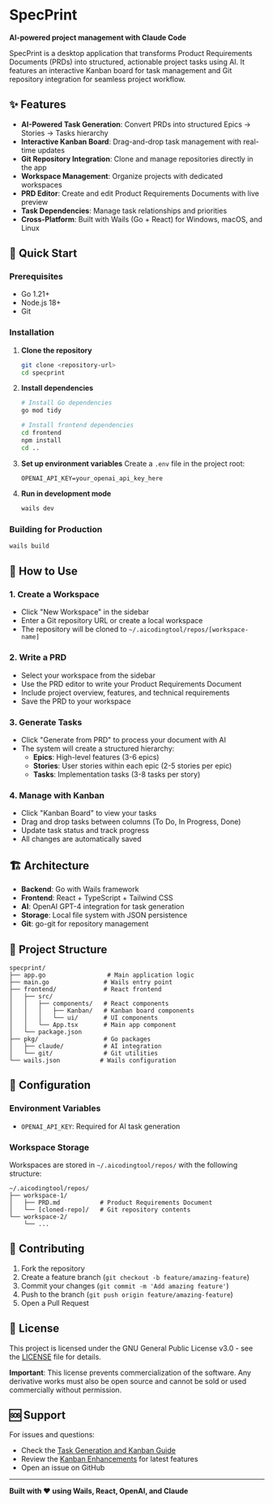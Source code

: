 # SpecPrint

**AI-powered project management with Claude Code**

SpecPrint is a desktop application that transforms Product Requirements Documents (PRDs) into structured, actionable project tasks using AI. It features an interactive Kanban board for task management and Git repository integration for seamless project workflow.

## ✨ Features

- **AI-Powered Task Generation**: Convert PRDs into structured Epics → Stories → Tasks hierarchy
- **Interactive Kanban Board**: Drag-and-drop task management with real-time updates
- **Git Repository Integration**: Clone and manage repositories directly in the app
- **Workspace Management**: Organize projects with dedicated workspaces
- **PRD Editor**: Create and edit Product Requirements Documents with live preview
- **Task Dependencies**: Manage task relationships and priorities
- **Cross-Platform**: Built with Wails (Go + React) for Windows, macOS, and Linux

## 🚀 Quick Start

### Prerequisites
- Go 1.21+
- Node.js 18+
- Git

### Installation

1. **Clone the repository**
   ```bash
   git clone <repository-url>
   cd specprint
   ```

2. **Install dependencies**
   ```bash
   # Install Go dependencies
   go mod tidy
   
   # Install frontend dependencies
   cd frontend
   npm install
   cd ..
   ```

3. **Set up environment variables**
   Create a `.env` file in the project root:
   ```env
   OPENAI_API_KEY=your_openai_api_key_here
   ```

4. **Run in development mode**
   ```bash
   wails dev
   ```

### Building for Production

```bash
wails build
```

## 📖 How to Use

### 1. Create a Workspace
- Click "New Workspace" in the sidebar
- Enter a Git repository URL or create a local workspace
- The repository will be cloned to `~/.aicodingtool/repos/[workspace-name]`

### 2. Write a PRD
- Select your workspace from the sidebar
- Use the PRD editor to write your Product Requirements Document
- Include project overview, features, and technical requirements
- Save the PRD to your workspace

### 3. Generate Tasks
- Click "Generate from PRD" to process your document with AI
- The system will create a structured hierarchy:
  - **Epics**: High-level features (3-6 epics)
  - **Stories**: User stories within each epic (2-5 stories per epic)
  - **Tasks**: Implementation tasks (3-8 tasks per story)

### 4. Manage with Kanban
- Click "Kanban Board" to view your tasks
- Drag and drop tasks between columns (To Do, In Progress, Done)
- Update task status and track progress
- All changes are automatically saved

## 🏗️ Architecture

- **Backend**: Go with Wails framework
- **Frontend**: React + TypeScript + Tailwind CSS
- **AI**: OpenAI GPT-4 integration for task generation
- **Storage**: Local file system with JSON persistence
- **Git**: go-git for repository management

## 📁 Project Structure

```
specprint/
├── app.go                 # Main application logic
├── main.go               # Wails entry point
├── frontend/             # React frontend
│   ├── src/
│   │   ├── components/   # React components
│   │   │   ├── Kanban/   # Kanban board components
│   │   │   └── ui/       # UI components
│   │   └── App.tsx       # Main app component
│   └── package.json
├── pkg/                  # Go packages
│   ├── claude/           # AI integration
│   └── git/              # Git utilities
└── wails.json           # Wails configuration
```

## 🔧 Configuration

### Environment Variables
- `OPENAI_API_KEY`: Required for AI task generation

### Workspace Storage
Workspaces are stored in `~/.aicodingtool/repos/` with the following structure:
```
~/.aicodingtool/repos/
├── workspace-1/
│   ├── PRD.md           # Product Requirements Document
│   └── [cloned-repo]/   # Git repository contents
└── workspace-2/
    └── ...
```

## 🤝 Contributing

1. Fork the repository
2. Create a feature branch (`git checkout -b feature/amazing-feature`)
3. Commit your changes (`git commit -m 'Add amazing feature'`)
4. Push to the branch (`git push origin feature/amazing-feature`)
5. Open a Pull Request

## 📄 License

This project is licensed under the GNU General Public License v3.0 - see the [LICENSE](LICENSE) file for details.

**Important**: This license prevents commercialization of the software. Any derivative works must also be open source and cannot be sold or used commercially without permission.

## 🆘 Support

For issues and questions:
- Check the [Task Generation and Kanban Guide](TASK_GENERATION_AND_KANBAN_GUIDE.md)
- Review the [Kanban Enhancements](KANBAN_ENHANCEMENTS.md) for latest features
- Open an issue on GitHub

---

**Built with ❤️ using Wails, React, OpenAI, and Claude**
